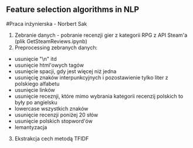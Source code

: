 ## Feature selection algorithms in NLP
#Praca inżynierska - Norbert Sak

1. Zebranie danych - pobranie recenzji gier z kategorii RPG z API Steam'a (plik GetSteamReviews.ipynb)
2. Preprocessing zebranych danych:
* usunięcie "\n" itd
* usunięcie html'owych tagów
* usunięcie spacji, gdy jest więcej niż jedna
* usunięcię znaków interpunkcyjnych i pozostawienie tylko liter z polskiego alfabetu
* usunięcie linków
* usunięcie receznji, które mimo wybrania kategorii recenzij polskich to były po angielsku
* lowercase wszystkich znaków
* usunięcie recenzji poniżej 20 słów
* usunięcie polskich stopword'ów
* lemantyzacja
3. Ekstrakcja cech metodą TFIDF

